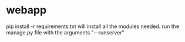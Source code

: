 # webapp
pip install -r requirements.txt will install all the modules needed.
run the manage.py file with the arguments "--runserver"

